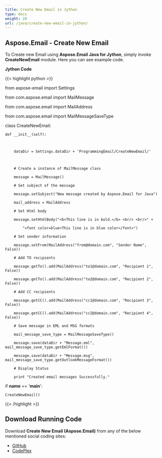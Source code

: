 ```yaml
---
title: Create New Email in Jython
type: docs
weight: 20
url: /java/create-new-email-in-jython/
---
```


## **Aspose.Email - Create New Email**
To Create new Email using **Aspose.Email Java for Jython**, simply invoke **CreateNewEmail** module. Here you can see example code.

**Jython Code**

{{< highlight python >}}

 from aspose-email import Settings

from com.aspose.email import MailMessage

from com.aspose.email import MailAddress

from com.aspose.email import MailMessageSaveType

class CreateNewEmail:

    def __init__(self):



        dataDir = Settings.dataDir + 'ProgrammingEmail/CreateNewEmail/'



        # Create a instance of MailMessage class

        message = MailMessage()

        # Set subject of the message

        message.setSubject("New message created by Aspose.Email for Java")

        mail_address = MailAddress

        # Set Html body

        message.setHtmlBody("<b>This line is in bold.</b> <br/> <br/>" +

            "<font color=blue>This line is in blue color</font>")

        # Set sender information

        message.setFrom(MailAddress("from@domain.com", "Sender Name", False))

        # Add TO recipients

        message.getTo().add(MailAddress("to1@domain.com", "Recipient 1", False))

        message.getTo().add(MailAddress("to2@domain.com", "Recipient 2", False))

        # Add CC recipients

        message.getCC().add(MailAddress("cc1@domain.com", "Recipient 3", False))

        message.getCC().add(MailAddress("cc2@domain.com", "Recipient 4", False))

        # Save message in EML and MSG formats

        mail_message_save_type = MailMessageSaveType()

        message.save(dataDir + "Message.eml", mail_message_save_type.getEmlFormat())

        message.save(dataDir + "Message.msg", mail_message_save_type.getOutlookMessageFormat())

        # Display Status

        print "Created email messages Successfully."



if __name__ == '__main__':        

    CreateNewEmail()

{{< /highlight >}}
## **Download Running Code**
Download **Create New Email (Aspose.Email)** from any of the below mentioned social coding sites:

- [GitHub](https://github.com/aspose-email/Aspose.Email-for-Java/releases/tag/Aspose.Email_Java_for_Jython-v1.0)
- [CodePlex](https://asposeemailjavajython.codeplex.com/releases/view/620655)

